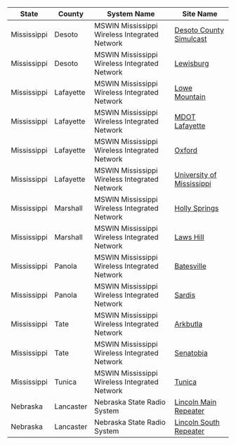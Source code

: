 | State | County | System Name | Site Name | 
|-------|--------|-------------|-----------|
| Mississippi | Desoto | MSWIN Mississippi Wireless Integrated Network | [Desoto County Simulcast](/configs/Mississippi/counties/DESOTO/Desoto_County_Simulcast.MSWIN.4-001.P25.json) |
| Mississippi | Desoto | MSWIN Mississippi Wireless Integrated Network | [Lewisburg](/configs/Mississippi/counties/DESOTO/Lewisburg.MSWIN.3-026.P25.json) |
| Mississippi | Lafayette | MSWIN Mississippi Wireless Integrated Network | [Lowe Mountain](/configs/Mississippi/counties/LAFAYETTE/Lowe_Mountain.MSWIN.3-020.P25.json) |
| Mississippi | Lafayette | MSWIN Mississippi Wireless Integrated Network | [MDOT Lafayette](/configs/Mississippi/counties/LAFAYETTE/MDOT_Lafayette.MSWIN.3-019.P25.json) |
| Mississippi | Lafayette | MSWIN Mississippi Wireless Integrated Network | [Oxford](/configs/Mississippi/counties/LAFAYETTE/Oxford.MSWIN.3-021.P25.json) |
| Mississippi | Lafayette | MSWIN Mississippi Wireless Integrated Network | [University of Mississippi](/configs/Mississippi/counties/LAFAYETTE/University_of_Mississippi.MSWIN.3-049.P25.json) |
| Mississippi | Marshall | MSWIN Mississippi Wireless Integrated Network | [Holly Springs](/configs/Mississippi/counties/MARSHALL/Holly_Springs.MSWIN.3-028.P25.json) |
| Mississippi | Marshall | MSWIN Mississippi Wireless Integrated Network | [Laws Hill](/configs/Mississippi/counties/MARSHALL/Laws_Hill.MSWIN.3-027.P25.json) |
| Mississippi | Panola | MSWIN Mississippi Wireless Integrated Network | [Batesville](/configs/Mississippi/counties/PANOLA/Batesville.MSWIN.3-044.P25.json) |
| Mississippi | Panola | MSWIN Mississippi Wireless Integrated Network | [Sardis](/configs/Mississippi/counties/PANOLA/Sardis.MSWIN.3-022.P25.json) |
| Mississippi | Tate | MSWIN Mississippi Wireless Integrated Network | [Arkbutla](/configs/Mississippi/counties/TATE/Arkbutla.MSWIN.3-025.P25.json) |
| Mississippi | Tate | MSWIN Mississippi Wireless Integrated Network | [Senatobia](/configs/Mississippi/counties/TATE/Senatobia.MSWIN.3-023.P25.json) |
| Mississippi | Tunica | MSWIN Mississippi Wireless Integrated Network | [Tunica](/configs/Mississippi/counties/TUNICA/Tunica.MSWIN.3-024.P25.json) |
| Nebraska | Lancaster | Nebraska State Radio System | [Lincoln Main Repeater](/configs/Nebraska/counties/LANCASTER/Lincoln_Main_Repeater.NESRS.023.P25.json) |
| Nebraska | Lancaster | Nebraska State Radio System | [Lincoln South Repeater](/configs/Nebraska/counties/LANCASTER/%20Lincoln_South_Repeater.NESRS.023.P25.json) |
